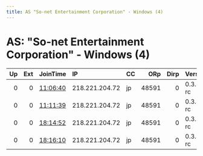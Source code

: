 ```yaml
---
title: AS "So-net Entertainment Corporation" - Windows (4)
---
```


# AS: "So-net Entertainment Corporation" - Windows (4)

|   Up |   Ext | JoinTime                                                                                            | IP             | CC   |   ORp |   Dirp | Version    | Contact   | Nickname   |   eFamMembers |
|-----:|------:|:----------------------------------------------------------------------------------------------------|:---------------|:-----|------:|-------:|:-----------|:----------|:-----------|--------------:|
|    0 |     0 | [11:06:40](https://metrics.torproject.org/rs.html#details/31EBE0F56744BC47AFF6105F4452A1860E93A51D) | 218.221.204.72 | jp   | 48591 |      0 | 0.3.4.6-rc | None      | default    |             1 |
|    0 |     0 | [11:11:39](https://metrics.torproject.org/rs.html#details/F0015A2EB0CA4D6438ECEB7505DD48169E6FFD4C) | 218.221.204.72 | jp   | 48591 |      0 | 0.3.4.6-rc | None      | default    |             1 |
|    0 |     0 | [18:14:52](https://metrics.torproject.org/rs.html#details/BF681FBE35C0DAAA650079D550B4B4BFD223C70C) | 218.221.204.72 | jp   | 48591 |      0 | 0.3.4.6-rc | None      | default    |             1 |
|    0 |     0 | [18:16:10](https://metrics.torproject.org/rs.html#details/9BB80E622E0C4B80B09058DF26902F85824D4D7D) | 218.221.204.72 | jp   | 48591 |      0 | 0.3.4.6-rc | None      | default    |             1 |
